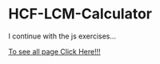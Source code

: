 # HCF-LCM-Calculator
I continue with the js exercises...

[To see all page Click Here!!!](https://muazv.github.io/HCF-LCM-Calculator/)
